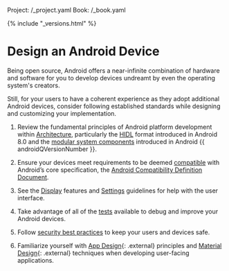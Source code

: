 Project: /_project.yaml
Book: /_book.yaml

{% include "_versions.html" %}

<!--
  Copyright 2018 The Android Open Source Project

  Licensed under the Apache License, Version 2.0 (the "License");
  you may not use this file except in compliance with the License.
  You may obtain a copy of the License at

      http://www.apache.org/licenses/LICENSE-2.0

  Unless required by applicable law or agreed to in writing, software
  distributed under the License is distributed on an "AS IS" BASIS,
  WITHOUT WARRANTIES OR CONDITIONS OF ANY KIND, either express or implied.
  See the License for the specific language governing permissions and
  limitations under the License.
-->

# Design an Android Device

Being open source, Android offers a near-infinite combination of hardware and
software for you to develop devices undreamt by even the operating system's
creators.

Still, for your users to have a coherent experience as they adopt additional
Android devices, consider following established standards while designing and
customizing your implementation.

1. Review the fundamental principles of Android platform development within
   [Architecture](/devices/architecture/), particularly the
   [HIDL](/devices/architecture/hidl/) format introduced in Android 8.0 and the
   [modular system components](/devices/architecture/modular-system) introduced
   in Android {{ androidQVersionNumber }}.

1. Ensure your devices meet requirements to be deemed
   [compatible](/compatibility/overview) with Android’s core specification, the
   [Android Compatibility Definition Document](/compatibility/cdd).

1. See the [Display](/devices/tech/display/) features and
   [Settings](/devices/tech/settings/settings-guidelines) guidelines for
   help with the user interface.

1. Take advantage of all of the [tests](/compatibility/tests) available to debug
   and improve your Android devices.

1. Follow [security best practices](/security/best-practices) to keep your users
   and devices safe.

1. Familiarize yourself with
   [App Design](https://developer.android.com/design/){: .external} principles and
   [Material Design](https://material.io/design/){: .external} techniques when
   developing user-facing applications.
